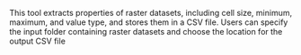 This tool extracts properties of raster datasets, including cell size, minimum, maximum, and value type, and stores them in a CSV file. Users can specify the input folder containing raster datasets and choose the location for the output CSV file
